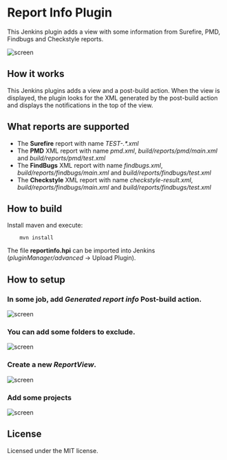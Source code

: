 # Report Info Plugin

This Jenkins plugin adds a view with some information from Surefire, PMD, Findbugs and Checkstyle reports.

![screen](https://github.com/gcolin/report-info/raw/master/screen.png)

## How it works

This Jenkins plugins adds a view and a post-build action. When the view is displayed, the plugin looks for the XML generated by the post-build action and displays the notifications in the top of the view.

## What reports are supported

* The **Surefire** report with name *TEST-.&#42;\.xml*
* The **PMD** XML report with name *pmd.xml*, *build/reports/pmd/main.xml* and *build/reports/pmd/test.xml*
* The **FindBugs** XML report with name *findbugs.xml*, *build/reports/findbugs/main.xml* and *build/reports/findbugs/test.xml*
* The **Checkstyle** XML report with name *checkstyle-result.xml*, *build/reports/findbugs/main.xml* and *build/reports/findbugs/test.xml*

## How to build

Install maven and execute:

```
    mvn install
```

The file **reportinfo.hpi** can be imported into Jenkins (*pluginManager/advanced* -> Upload Plugin). 

## How to setup

### In some job, add *Generated report info* Post-build action.
![screen](https://github.com/gcolin/report-info/raw/master/config1.png)

### You can add some folders to exclude.
![screen](https://github.com/gcolin/report-info/raw/master/config2.png)

### Create a new *ReportView*.
![screen](https://github.com/gcolin/report-info/raw/master/config3.png)

### Add some projects
![screen](https://github.com/gcolin/report-info/raw/master/config4.png)
 
## License

Licensed under the MIT license.
